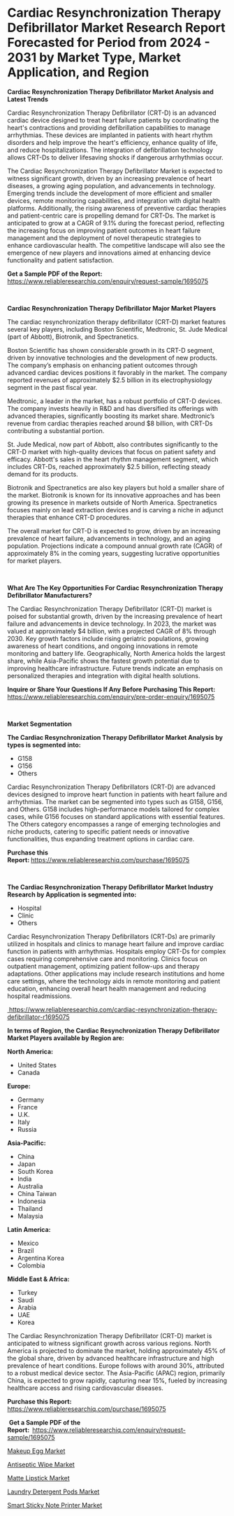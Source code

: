 <p><h1>Cardiac Resynchronization Therapy Defibrillator Market Research Report Forecasted for Period from 2024 -  2031 by Market Type, Market Application, and Region</h1></p><p><strong>Cardiac Resynchronization Therapy Defibrillator Market Analysis and Latest Trends</strong></p>
<p><p>Cardiac Resynchronization Therapy Defibrillator (CRT-D) is an advanced cardiac device designed to treat heart failure patients by coordinating the heart's contractions and providing defibrillation capabilities to manage arrhythmias. These devices are implanted in patients with heart rhythm disorders and help improve the heart's efficiency, enhance quality of life, and reduce hospitalizations. The integration of defibrillation technology allows CRT-Ds to deliver lifesaving shocks if dangerous arrhythmias occur.</p><p>The Cardiac Resynchronization Therapy Defibrillator Market is expected to witness significant growth, driven by an increasing prevalence of heart diseases, a growing aging population, and advancements in technology. Emerging trends include the development of more efficient and smaller devices, remote monitoring capabilities, and integration with digital health platforms. Additionally, the rising awareness of preventive cardiac therapies and patient-centric care is propelling demand for CRT-Ds. The market is anticipated to grow at a CAGR of 9.1% during the forecast period, reflecting the increasing focus on improving patient outcomes in heart failure management and the deployment of novel therapeutic strategies to enhance cardiovascular health. The competitive landscape will also see the emergence of new players and innovations aimed at enhancing device functionality and patient satisfaction.</p></p>
<p><strong>Get a Sample PDF of the Report:&nbsp;</strong> <a href="https://www.reliableresearchiq.com/enquiry/request-sample/1695075?utm_campaign=1837&utm_medium=2&utm_source=Github&utm_content=ia&utm_term=17122024&utm_id=cardiac-resynchronization-therapy-defibrillator">https://www.reliableresearchiq.com/enquiry/request-sample/1695075</a></p>
<p>&nbsp;</p>
<p><strong>Cardiac Resynchronization Therapy Defibrillator Major Market Players</strong></p>
<p><p>The cardiac resynchronization therapy defibrillator (CRT-D) market features several key players, including Boston Scientific, Medtronic, St. Jude Medical (part of Abbott), Biotronik, and Spectranetics. </p><p>Boston Scientific has shown considerable growth in its CRT-D segment, driven by innovative technologies and the development of new products. The company’s emphasis on enhancing patient outcomes through advanced cardiac devices positions it favorably in the market. The company reported revenues of approximately $2.5 billion in its electrophysiology segment in the past fiscal year.</p><p>Medtronic, a leader in the market, has a robust portfolio of CRT-D devices. The company invests heavily in R&D and has diversified its offerings with advanced therapies, significantly boosting its market share. Medtronic’s revenue from cardiac therapies reached around $8 billion, with CRT-Ds contributing a substantial portion.</p><p>St. Jude Medical, now part of Abbott, also contributes significantly to the CRT-D market with high-quality devices that focus on patient safety and efficacy. Abbott's sales in the heart rhythm management segment, which includes CRT-Ds, reached approximately $2.5 billion, reflecting steady demand for its products.</p><p>Biotronik and Spectranetics are also key players but hold a smaller share of the market. Biotronik is known for its innovative approaches and has been growing its presence in markets outside of North America. Spectranetics focuses mainly on lead extraction devices and is carving a niche in adjunct therapies that enhance CRT-D procedures.</p><p>The overall market for CRT-D is expected to grow, driven by an increasing prevalence of heart failure, advancements in technology, and an aging population. Projections indicate a compound annual growth rate (CAGR) of approximately 8% in the coming years, suggesting lucrative opportunities for market players.</p></p>
<p>&nbsp;</p>
<p><strong>What Are The Key Opportunities For Cardiac Resynchronization Therapy Defibrillator Manufacturers?</strong></p>
<p><p>The Cardiac Resynchronization Therapy Defibrillator (CRT-D) market is poised for substantial growth, driven by the increasing prevalence of heart failure and advancements in device technology. In 2023, the market was valued at approximately $4 billion, with a projected CAGR of 8% through 2030. Key growth factors include rising geriatric populations, growing awareness of heart conditions, and ongoing innovations in remote monitoring and battery life. Geographically, North America holds the largest share, while Asia-Pacific shows the fastest growth potential due to improving healthcare infrastructure. Future trends indicate an emphasis on personalized therapies and integration with digital health solutions.</p></p>
<p><strong>Inquire or Share Your Questions If Any Before Purchasing This Report:</strong> <a href="https://www.reliableresearchiq.com/enquiry/pre-order-enquiry/1695075?utm_campaign=1837&utm_medium=2&utm_source=Github&utm_content=ia&utm_term=17122024&utm_id=cardiac-resynchronization-therapy-defibrillator">https://www.reliableresearchiq.com/enquiry/pre-order-enquiry/1695075</a></p>
<p>&nbsp;</p>
<p><strong>Market Segmentation</strong></p>
<p><strong>The Cardiac Resynchronization Therapy Defibrillator Market Analysis by types is segmented into:</strong></p>
<p><ul><li>G158</li><li>G156</li><li>Others</li></ul></p>
<p><p>Cardiac Resynchronization Therapy Defibrillators (CRT-D) are advanced devices designed to improve heart function in patients with heart failure and arrhythmias. The market can be segmented into types such as G158, G156, and Others. G158 includes high-performance models tailored for complex cases, while G156 focuses on standard applications with essential features. The Others category encompasses a range of emerging technologies and niche products, catering to specific patient needs or innovative functionalities, thus expanding treatment options in cardiac care.</p></p>
<p><strong>Purchase this Report:&nbsp;</strong><a href="https://www.reliableresearchiq.com/purchase/1695075?utm_campaign=1837&utm_medium=2&utm_source=Github&utm_content=ia&utm_term=17122024&utm_id=cardiac-resynchronization-therapy-defibrillator">https://www.reliableresearchiq.com/purchase/1695075</a></p>
<p>&nbsp;</p>
<p><strong>The Cardiac Resynchronization Therapy Defibrillator Market Industry Research by Application is segmented into:</strong></p>
<p><ul><li>Hospital</li><li>Clinic</li><li>Others</li></ul></p>
<p><p>Cardiac Resynchronization Therapy Defibrillators (CRT-Ds) are primarily utilized in hospitals and clinics to manage heart failure and improve cardiac function in patients with arrhythmias. Hospitals employ CRT-Ds for complex cases requiring comprehensive care and monitoring. Clinics focus on outpatient management, optimizing patient follow-ups and therapy adaptations. Other applications may include research institutions and home care settings, where the technology aids in remote monitoring and patient education, enhancing overall heart health management and reducing hospital readmissions.</p></p>
<p><a href="https://www.reliableresearchiq.com/cardiac-resynchronization-therapy-defibrillator-r1695075?utm_campaign=1837&utm_medium=2&utm_source=Github&utm_content=ia&utm_term=17122024&utm_id=cardiac-resynchronization-therapy-defibrillator">&nbsp;https://www.reliableresearchiq.com/cardiac-resynchronization-therapy-defibrillator-r1695075</a></p>
<p><strong>In terms of Region, the Cardiac Resynchronization Therapy Defibrillator Market Players available by Region are:</strong></p>
<p>
    <p> <strong> North America: </strong>
        <ul>
            <li>United States</li>
            <li>Canada</li>
        </ul>
        </p> 
    <p> <strong> Europe: </strong>
        <ul>
            <li>Germany</li>
            <li>France</li>
            <li>U.K.</li>
            <li>Italy</li>
            <li>Russia</li>
        </ul>
        </p> 
    <p> <strong> Asia-Pacific: </strong>
        <ul>
            <li>China</li>
            <li>Japan</li>
            <li>South Korea</li>
            <li>India</li>
            <li>Australia</li>
            <li>China Taiwan</li>
            <li>Indonesia</li>
            <li>Thailand</li>
            <li>Malaysia</li>
        </ul>
        </p> 
    <p> <strong> Latin America: </strong>
        <ul>
            <li>Mexico</li>
            <li>Brazil</li>
            <li>Argentina Korea</li>
            <li>Colombia</li>
        </ul>
        </p> 
    <p> <strong> Middle East & Africa: </strong>
        <ul>
            <li>Turkey</li>
            <li>Saudi</li>
            <li>Arabia</li>
            <li>UAE</li>
            <li>Korea</li>
        </ul>
    </p>
    </p>
<p><p>The Cardiac Resynchronization Therapy Defibrillator (CRT-D) market is anticipated to witness significant growth across various regions. North America is projected to dominate the market, holding approximately 45% of the global share, driven by advanced healthcare infrastructure and high prevalence of heart conditions. Europe follows with around 30%, attributed to a robust medical device sector. The Asia-Pacific (APAC) region, primarily China, is expected to grow rapidly, capturing near 15%, fueled by increasing healthcare access and rising cardiovascular diseases.</p></p>
<p><strong>Purchase this Report: </strong><a href="https://www.reliableresearchiq.com/purchase/1695075?utm_campaign=1837&utm_medium=2&utm_source=Github&utm_content=ia&utm_term=17122024&utm_id=cardiac-resynchronization-therapy-defibrillator">https://www.reliableresearchiq.com/purchase/1695075</a></p>
<p>&nbsp;<strong>Get a Sample PDF of the Report:&nbsp;&nbsp;</strong><a href="https://www.reliableresearchiq.com/enquiry/request-sample/1695075?utm_campaign=1837&utm_medium=2&utm_source=Github&utm_content=ia&utm_term=17122024&utm_id=cardiac-resynchronization-therapy-defibrillator">https://www.reliableresearchiq.com/enquiry/request-sample/1695075</a></p>
<p><strong></strong></p>
<p><p><a href="https://www.linkedin.com/pulse/regional-development-deployment-revenue-growth-makeup-egg-market-t2qjf?utm_campaign=1837&utm_medium=2&utm_source=Github&utm_content=ia&utm_term=17122024&utm_id=cardiac-resynchronization-therapy-defibrillator">Makeup Egg Market</a></p><p><a href="https://www.linkedin.com/pulse/market-demand-revenue-analysis-antiseptic-wipe-projected-97-wvrlf?utm_campaign=1837&utm_medium=2&utm_source=Github&utm_content=ia&utm_term=17122024&utm_id=cardiac-resynchronization-therapy-defibrillator">Antiseptic Wipe Market</a></p><p><a href="https://www.linkedin.com/pulse/future-outlook-matte-lipstick-market-2024-2031-consistent-smjmf?utm_campaign=1837&utm_medium=2&utm_source=Github&utm_content=ia&utm_term=17122024&utm_id=cardiac-resynchronization-therapy-defibrillator">Matte Lipstick Market</a></p><p><a href="https://www.linkedin.com/pulse/laundry-detergent-pods-market-future-analysis-its-size-technology-mcwif?utm_campaign=1837&utm_medium=2&utm_source=Github&utm_content=ia&utm_term=17122024&utm_id=cardiac-resynchronization-therapy-defibrillator">Laundry Detergent Pods Market</a></p><p><a href="https://www.linkedin.com/pulse/smart-sticky-note-printer-market-analysis-structure-size-growing-wroof?utm_campaign=1837&utm_medium=2&utm_source=Github&utm_content=ia&utm_term=17122024&utm_id=cardiac-resynchronization-therapy-defibrillator">Smart Sticky Note Printer Market</a></p></p>